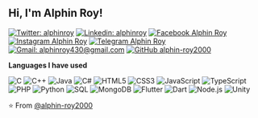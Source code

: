 <h2> Hi, I'm  Alphin Roy! </h2>

[![Twitter: alphinroy](https://img.shields.io/twitter/follow/alphinroy?style=social)](https://twitter.com/alphinroy)
[![Linkedin: alphinroy](https://img.shields.io/badge/-Alphin_Roy-blue?style=flat-square&logo=Linkedin&logoColor=white&link=https://www.linkedin.com/in/alphin-roy-a2353172/)](https://www.linkedin.com/in/alphin-roy-a2353172/)
[![Facebook Alphin Roy](https://img.shields.io/badge/-Alphin_Roy-3b5998?style=flat-square&logo=Facebook&logoColor=white&link=https://www.facebook.com/alphin.roy/)](https://www.facebook.com/alphin.roy)
[![Instagram Alphin Roy](https://img.shields.io/badge/-alphin_roy2000-e4717a?style=flat-square&logo=Instagram&logoColor=white&link=https://www.facebook.com/alphin.roy/)](https://www.facebook.com/alphin.roy)
[![Telegram Alphin Roy](https://img.shields.io/badge/-Alphin_Roy-0088cc?style=flat-square&logo=Telegram&logoColor=white&link=https://www.facebook.com/alphin.roy/)](https://www.facebook.com/alphin.roy)
[![Gmail: alphinroy430@gmail.com](https://img.shields.io/badge/-alphinroy430@gmail.com-D44638?style=flat-square&logo=Gmail&logoColor=white&link=https://www.linkedin.com/in/alphin-roy-a2353172/)](https://www.linkedin.com/in/alphin-roy-a2353172/)
[![GitHub alphin-roy2000](https://img.shields.io/github/followers/alphin-roy2000?label=follow&style=social)](https://github.com/alphin-roy2000)



**Languages I have used**

![C](https://img.shields.io/badge/-C-000000?style=flat&logo=C)
![C++](https://img.shields.io/badge/-C++-000000?style=flat&logo=C%2B%2B&logoColor=00599C)
![Java](https://img.shields.io/badge/-Java-000000?style=flat&logo=Java&logoColor=007396)
![C#](https://img.shields.io/badge/-C%23-000000?style=flat&logo=C&logoColor=9900ff)
![HTML5](https://img.shields.io/badge/-HTML5-000000?style=flat&logo=HTML5)
![CSS3](https://img.shields.io/badge/-CSS3-000000?style=flat&logo=css3)
![JavaScript](https://img.shields.io/badge/-JavaScript-000000?style=flat&logo=javascript)
![TypeScript](https://img.shields.io/badge/-TypeScript-000000?style=flat&logo=typescript&logoColor=007ACC)
![PHP](https://img.shields.io/badge/-PHP-000000?style=flat&logo=php)
![Python](https://img.shields.io/badge/-Python-000000?style=flat&logo=python)
![SQL](https://img.shields.io/badge/-SQL-000000?style=flat&logo=MySQL)
![MongoDB](https://img.shields.io/badge/-MongoDB-000000?style=flat&logo=Mongodb)
![Flutter](https://img.shields.io/badge/-Flutter-000000?style=flat&logo=Flutter)
![Dart](https://img.shields.io/badge/-Dart-000000?style=flat&logo=Dart)
![Node.js](https://img.shields.io/badge/-Node.js-000000?style=flat&logo=Node.js)
![Unity](https://img.shields.io/badge/-Unity-000000?style=flat&logo=unity)

<!--![Swift](https://img.shields.io/badge/-Swift-000000?style=flat&logo=Swift)-->
<!--![TypeScript](https://img.shields.io/badge/-TypeScript-000000?style=flat&logo=typescript&logoColor=007ACC)-->
<!-- ![C++](https://img.shields.io/badge/-C++-000000?style=flat&logo=C%2B%2B&logoColor=00599C) -->
<!-- ![Clojure](https://img.shields.io/badge/-Clojure-000000?style=flat&logo=Clojure) -->
<!--<p align="center">
 <img src="https://raw.githubusercontent.com/8bithemant/8bithemant/master/svg/dev/languages/html.svg" alt="Twitter" style="vertical-align:top; margin:4px"><img src="https://raw.githubusercontent.com/8bithemant/8bithemant/master/svg/dev/languages/csharp.svg"alt="Twitter" style="vertical-align:top; margin:4px"><img src="https://raw.githubusercontent.com/8bithemant/8bithemant/master/svg/dev/languages/js.svg" alt="Twitter" style="vertical-align:top; margin:4px"><img src="https://raw.githubusercontent.com/8bithemant/8bithemant/master/svg/dev/languages/python.svg" alt="Twitter" style="vertical-align:top; margin:4px"><img src="https://raw.githubusercontent.com/8bithemant/8bithemant/master/svg/dev/frameworks/react.svg" alt="Twitter" style="vertical-align:top; margin:4px"><img src="https://raw.githubusercontent.com/8bithemant/8bithemant/master/svg/dev/frameworks/vue.svg" alt="Twitter" style="vertical-align:top; margin:4px"><img src="https://raw.githubusercontent.com/8bithemant/8bithemant/master/svg/dev/misc/chrome.svg" alt="Twitter" style="vertical-align:top; margin:4px"><img src="https://raw.githubusercontent.com/8bithemant/8bithemant/master/svg/dev/misc/cloud.svg" alt="Twitter" style="vertical-align:top; margin:4px"><img src="https://raw.githubusercontent.com/8bithemant/8bithemant/master/svg/dev/misc/datascience.svg" alt="Twitter" style="vertical-align:top; margin:4px"><img src="https://raw.githubusercontent.com/8bithemant/8bithemant/master/svg/dev/services/aws.svg" alt="Twitter" style="vertical-align:top; margin:4px"><img src="https://raw.githubusercontent.com/8bithemant/8bithemant/master/svg/dev/services/npm.svg" alt="Twitter" style="vertical-align:top; margin:4px"><img src="https://raw.githubusercontent.com/8bithemant/8bithemant/master/svg/dev/services/gcp.svg" alt="Twitter" style="vertical-align:top; margin:4px"><img src="https://raw.githubusercontent.com/8bithemant/8bithemant/master/svg/dev/tools/bash.svg" alt="Twitter" style="vertical-align:top; margin:4px"><img src="https://raw.githubusercontent.com/8bithemant/8bithemant/master/svg/dev/tools/bash.svg" alt="Twitter" style="vertical-align:top; margin:4px"><img src="https://raw.githubusercontent.com/8bithemant/8bithemant/master/svg/dev/tools/visualstudio_code.svg" alt="Twitter" style="vertical-align:top; margin:4px">

</p>-->

⭐️ From [@alphin-roy2000](https://github.com/alphin-roy2000)
<!--  ### Hi there 👋-->

<!--
**alphin-roy2000/alphin-roy2000** is a ✨ _special_ ✨ repository because its `README.md` (this file) appears on your GitHub profile.

Here are some ideas to get you started:

- 🔭 I’m currently working on ...
- 🌱 I’m currently learning ...
- 👯 I’m looking to collaborate on ...
- 🤔 I’m looking for help with ...
- 💬 Ask me about ...
- 📫 How to reach me: ...
- 😄 Pronouns: ...
- ⚡ Fun fact: ...
-->
